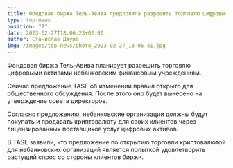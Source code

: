 ```yaml
---
title: Фондовая биржа Тель-Авива предложила разрешить торговлю цифровыми активами
type: top-news
position: "2"
date: 2023-02-27T18:06:23+02:00
author: Станислав Джужа
img: /images/top-news/photo_2023-02-27_18-06-41.jpg
---
```

Фондовая биржа Тель-Авива планирует разрешить торговлю цифровыми активами небанковским финансовым учреждениям.

Сейчас предложение TASE об изменении правил открыто для общественного обсуждения. После этого оно будет вынесено на утверждение совета директоров.

Согласно предложению, небанковские организации должны будут покупать и продавать криптовалюту для своих клиентов через лицензированных поставщиков услуг цифровых активов.

В TASE заявили, что предложение по открытию торговли криптовалютой для небанковских организаций является попыткой удовлетворить растущий спрос со стороны клиентов биржи.